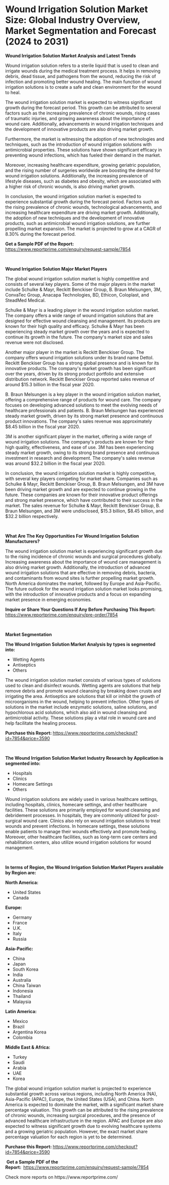 <p><h1>Wound Irrigation Solution Market Size: Global Industry Overview, Market Segmentation and Forecast (2024 to 2031)</h1></p><p><strong>Wound Irrigation Solution Market Analysis and Latest Trends</strong></p>
<p><p>Wound irrigation solution refers to a sterile liquid that is used to clean and irrigate wounds during the medical treatment process. It helps in removing debris, dead tissue, and pathogens from the wound, reducing the risk of infection and promoting better wound healing. The main function of wound irrigation solutions is to create a safe and clean environment for the wound to heal.</p><p>The wound irrigation solution market is expected to witness significant growth during the forecast period. This growth can be attributed to several factors such as the increasing prevalence of chronic wounds, rising cases of traumatic injuries, and growing awareness about the importance of wound care. Additionally, advancements in wound irrigation techniques and the development of innovative products are also driving market growth.</p><p>Furthermore, the market is witnessing the adoption of new technologies and techniques, such as the introduction of wound irrigation solutions with antimicrobial properties. These solutions have shown significant efficacy in preventing wound infections, which has fueled their demand in the market.</p><p>Moreover, increasing healthcare expenditure, growing geriatric population, and the rising number of surgeries worldwide are boosting the demand for wound irrigation solutions. Additionally, the increasing prevalence of lifestyle diseases, such as diabetes and obesity, which are associated with a higher risk of chronic wounds, is also driving market growth.</p><p>In conclusion, the wound irrigation solution market is expected to experience substantial growth during the forecast period. Factors such as the rising prevalence of chronic wounds, technological advancements, and increasing healthcare expenditure are driving market growth. Additionally, the adoption of new techniques and the development of innovative products, such as antimicrobial wound irrigation solutions, are further propelling market expansion. The market is projected to grow at a CAGR of 8.30% during the forecast period.</p></p>
<p><strong>Get a Sample PDF of the Report:&nbsp;</strong> <a href="https://www.reportprime.com/enquiry/request-sample/7854">https://www.reportprime.com/enquiry/request-sample/7854</a></p>
<p>&nbsp;</p>
<p><strong>Wound Irrigation Solution Major Market Players</strong></p>
<p><p>The global wound irrigation solution market is highly competitive and consists of several key players. Some of the major players in the market include Schulke & Mayr, Reckitt Benckiser Group, B. Braun Melsungen, 3M, ConvaTec Group, Anacapa Technologies, BD, Ethicon, Coloplast, and SteadMed Medical.</p><p>Schulke & Mayr is a leading player in the wound irrigation solution market. The company offers a wide range of wound irrigation solutions that are designed for effective wound cleansing and management. Its products are known for their high quality and efficacy. Schulke & Mayr has been experiencing steady market growth over the years and is expected to continue its growth in the future. The company's market size and sales revenue were not disclosed.</p><p>Another major player in the market is Reckitt Benckiser Group. The company offers wound irrigation solutions under its brand name Dettol. Reckitt Benckiser Group has a strong global presence and is known for its innovative products. The company's market growth has been significant over the years, driven by its strong product portfolio and extensive distribution network. Reckitt Benckiser Group reported sales revenue of around $15.3 billion in the fiscal year 2020.</p><p>B. Braun Melsungen is a key player in the wound irrigation solution market, offering a comprehensive range of products for wound care. The company focuses on developing advanced solutions to meet the evolving needs of healthcare professionals and patients. B. Braun Melsungen has experienced steady market growth, driven by its strong market presence and continuous product innovations. The company's sales revenue was approximately $8.45 billion in the fiscal year 2020.</p><p>3M is another significant player in the market, offering a wide range of wound irrigation solutions. The company's products are known for their high quality, effectiveness, and ease of use. 3M has been experiencing steady market growth, owing to its strong brand presence and continuous investment in research and development. The company's sales revenue was around $32.2 billion in the fiscal year 2020.</p><p>In conclusion, the wound irrigation solution market is highly competitive, with several key players competing for market share. Companies such as Schulke & Mayr, Reckitt Benckiser Group, B. Braun Melsungen, and 3M have been driving market growth and are expected to continue growing in the future. These companies are known for their innovative product offerings and strong market presence, which have contributed to their success in the market. The sales revenue for Schulke & Mayr, Reckitt Benckiser Group, B. Braun Melsungen, and 3M were undisclosed, $15.3 billion, $8.45 billion, and $32.2 billion respectively.</p></p>
<p>&nbsp;</p>
<p><strong>What Are The Key Opportunities For Wound Irrigation Solution Manufacturers?</strong></p>
<p><p>The wound irrigation solution market is experiencing significant growth due to the rising incidence of chronic wounds and surgical procedures globally. Increasing awareness about the importance of wound care management is also driving market growth. Additionally, the introduction of advanced wound irrigation solutions that are effective in removing debris, bacteria, and contaminants from wound sites is further propelling market growth. North America dominates the market, followed by Europe and Asia-Pacific. The future outlook for the wound irrigation solution market looks promising, with the introduction of innovative products and a focus on expanding market presence in emerging economies.</p></p>
<p><strong>Inquire or Share Your Questions If Any Before Purchasing This Report:</strong> <a href="https://www.reportprime.com/enquiry/pre-order/7854">https://www.reportprime.com/enquiry/pre-order/7854</a></p>
<p>&nbsp;</p>
<p><strong>Market Segmentation</strong></p>
<p><strong>The Wound Irrigation Solution Market Analysis by types is segmented into:</strong></p>
<p><ul><li>Wetting Agents</li><li>Antiseptics</li><li>Others</li></ul></p>
<p><p>The wound irrigation solution market consists of various types of solutions used to clean and disinfect wounds. Wetting agents are solutions that help remove debris and promote wound cleansing by breaking down crusts and irrigating the area. Antiseptics are solutions that kill or inhibit the growth of microorganisms in the wound, helping to prevent infection. Other types of solutions in the market include enzymatic solutions, saline solutions, and hypochlorous acid solutions, which also aid in wound cleansing and antimicrobial activity. These solutions play a vital role in wound care and help facilitate the healing process.</p></p>
<p><strong>Purchase this Report:&nbsp;</strong><a href="https://www.reportprime.com/checkout?id=7854&price=3590">https://www.reportprime.com/checkout?id=7854&price=3590</a></p>
<p>&nbsp;</p>
<p><strong>The Wound Irrigation Solution Market Industry Research by Application is segmented into:</strong></p>
<p><ul><li>Hospitals</li><li>Clinics</li><li>Homecare Settings</li><li>Others</li></ul></p>
<p><p>Wound irrigation solutions are widely used in various healthcare settings, including hospitals, clinics, homecare settings, and other healthcare facilities. These solutions are primarily employed for wound cleansing and debridement processes. In hospitals, they are commonly utilized for post-surgical wound care. Clinics also rely on wound irrigation solutions to treat wounds and prevent infections. In homecare settings, these solutions enable patients to manage their wounds effectively and promote healing. Moreover, other healthcare facilities, such as long-term care centers and rehabilitation centers, also utilize wound irrigation solutions for wound management.</p></p>
<p>&nbsp;</p>
<p><strong>In terms of Region, the Wound Irrigation Solution Market Players available by Region are:</strong></p>
<p>
    <p> <strong> North America: </strong>
        <ul>
            <li>United States</li>
            <li>Canada</li>
        </ul>
        </p> 
    <p> <strong> Europe: </strong>
        <ul>
            <li>Germany</li>
            <li>France</li>
            <li>U.K.</li>
            <li>Italy</li>
            <li>Russia</li>
        </ul>
        </p> 
    <p> <strong> Asia-Pacific: </strong>
        <ul>
            <li>China</li>
            <li>Japan</li>
            <li>South Korea</li>
            <li>India</li>
            <li>Australia</li>
            <li>China Taiwan</li>
            <li>Indonesia</li>
            <li>Thailand</li>
            <li>Malaysia</li>
        </ul>
        </p> 
    <p> <strong> Latin America: </strong>
        <ul>
            <li>Mexico</li>
            <li>Brazil</li>
            <li>Argentina Korea</li>
            <li>Colombia</li>
        </ul>
        </p> 
    <p> <strong> Middle East & Africa: </strong>
        <ul>
            <li>Turkey</li>
            <li>Saudi</li>
            <li>Arabia</li>
            <li>UAE</li>
            <li>Korea</li>
        </ul>
    </p>
    </p>
<p><p>The global wound irrigation solution market is projected to experience substantial growth across various regions, including North America (NA), Asia-Pacific (APAC), Europe, the United States (USA), and China. North America is expected to dominate the market, with a significant market share percentage valuation. This growth can be attributed to the rising prevalence of chronic wounds, increasing surgical procedures, and the presence of advanced healthcare infrastructure in the region. APAC and Europe are also expected to witness significant growth due to evolving healthcare systems and a growing geriatric population. However, the exact market share percentage valuation for each region is yet to be determined.</p></p>
<p><strong>Purchase this Report: </strong><a href="https://www.reportprime.com/checkout?id=7854&price=3590">https://www.reportprime.com/checkout?id=7854&price=3590</a></p>
<p>&nbsp;<strong>Get a Sample PDF of the Report:&nbsp;&nbsp;</strong><a href="https://www.reportprime.com/enquiry/request-sample/7854">https://www.reportprime.com/enquiry/request-sample/7854</a></p>
<p><strong></strong></p>
<p>Check more reports on https://www.reportprime.com/</p>